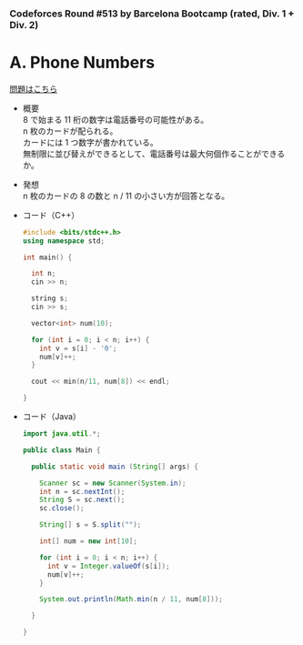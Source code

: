 ### Codeforces Round #513 by Barcelona Bootcamp (rated, Div. 1 + Div. 2)

# A. Phone Numbers

  [問題はこちら](https://codeforces.com/problemset/problem/1060/A)
  
- 概要<br>
  8 で始まる 11 桁の数字は電話番号の可能性がある。<br>
  n 枚のカードが配られる。<br>
  カードには 1 つ数字が書かれている。<br>
  無制限に並び替えができるとして、電話番号は最大何個作ることができるか。
  
  
- 発想<br>
  n 枚のカードの 8 の数と n / 11 の小さい方が回答となる。 
  
  
- コード（C++）

  ```cpp
  #include <bits/stdc++.h>
  using namespace std;

  int main() {

    int n;
    cin >> n;

    string s;
    cin >> s;

    vector<int> num(10);

    for (int i = 0; i < n; i++) {
      int v = s[i] - '0';
      num[v]++; 
    }

    cout << min(n/11, num[8]) << endl;

  }
  ```
  
- コード（Java）

  ```java
  import java.util.*;

  public class Main {

    public static void main (String[] args) {

      Scanner sc = new Scanner(System.in);
      int n = sc.nextInt();
      String S = sc.next();
      sc.close();

      String[] s = S.split("");

      int[] num = new int[10];

      for (int i = 0; i < n; i++) {
        int v = Integer.valueOf(s[i]);
        num[v]++; 
      }

      System.out.println(Math.min(n / 11, num[8]));

    }

  }
  ```
    